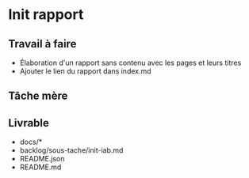 # Init rapport

## Travail à faire

- Élaboration d'un rapport sans contenu avec les pages et leurs titres
- Ajouter le lien du rapport dans index.md

## Tâche mère

## Livrable
- docs/*
- backlog/sous-tache/init-iab.md
- README.json
- README.md

